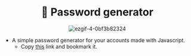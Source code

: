 <h1 align="center">
  🔑 Password generator
</h1>

<div align="center">

  ![ezgif-4-0bf3b82324](https://user-images.githubusercontent.com/80071604/178110809-3f3d892b-707a-42b2-92f6-a534d8b43f9e.gif)

</div>

- A simple password generator for your accounts made with Javascript.
  - Copy [this](https://jorgeloopzz.github.io/Password-generator) link and bookmark it.
